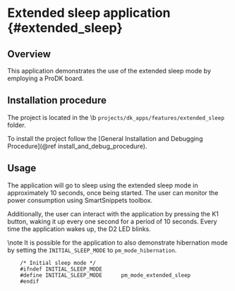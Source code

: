 Extended sleep application {#extended_sleep}
============================================

## Overview

This application demonstrates the use of the extended sleep mode by employing a ProDK board.

## Installation procedure

The project is located in the \b `projects/dk_apps/features/extended_sleep` folder.

To install the project follow the [General Installation and Debugging Procedure](@ref install_and_debug_procedure).

## Usage

The application will go to sleep using the extended sleep mode in approximately 10 seconds,
once being started. The user can monitor the power consumption using SmartSnippets toolbox.

Additionally, the user can interact with the application by pressing the K1 button, waking it up every
one second for a period of 10 seconds. Every time the application wakes up, the D2 LED blinks.

\note
It is possible for the application to also demonstrate hibernation mode by setting the `INITIAL_SLEEP_MODE`
to `pm_mode_hibernation`.

        /* Initial sleep mode */
        #ifndef INITIAL_SLEEP_MODE
        #define INITIAL_SLEEP_MODE      pm_mode_extended_sleep
        #endif
